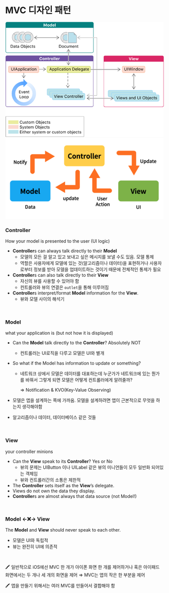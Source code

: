 # MVC 디자인 패턴

<img src="https://github.com/hyeji-K/fastcampus_iOS_course/blob/main/image/MVC.png" width="800">
<img src="https://github.com/hyeji-K/fastcampus_iOS_course/blob/main/image/MVC2.jpg" width="800">


### **Controller**
How your model is presented to the user (UI logic)

- **Controller**s can always talk directly to their **Model**
    - 모델의 모든 걸 알고 있고 보내고 싶은 메시지를 보낼 수도 있음. 모델 통제
    - 역할은 사용자에게 모델에 있는 것(알고리즘이나 데이터)을 표현하거나 사용자로부터 정보를 받아 모델을 업데이트하는 것이기 때문에 전체적인 통제가 필요
- **Controller**s can also talk directly to their **View**
    - 자신의 뷰를 사용할 수 있어야 함
    - 컨트롤러와 뷰의 연결은 `outlet`을 통해 이루어짐
- **Controller**s interpret/format **Model** information for the **View**.
    - 뷰와 모델 사이의 해석기

<br>

### **Model**
what your application is (but not how it is displayed)

- Can the **Model** talk directly to the **Controller**? Absolutely NOT
    - 컨트롤러는 UI로직을 다루고 모델은 UI와 별개
- So what if the Model has information to update or something?
    - 네트워크 상에서 모델은 데이터를 대표하는데 누군가가 네트워크에 있는 뭔가를 바꿔서 그렇게 되면 모델은 어떻게 컨트롤러에게 알려줄까?
        
        ⇒ Notification & KVO(Key-Value Observing)
        
- 모델은 앱을 설계하는 쪽에 가까움. 모델을 설계하려면 앱이 근본적으로 무엇을 하는지 생각해야함
- 알고리즘이나 데이터, 데이터베이스 같은 것들

<br>

### **View**
your controller minions

- Can the **View** speak to its **Controller**? Yes or No
    - 뷰의 문제는 UIButton 이나 UILabel 같은 뷰의 미니언들이 모두 일반화 되어있는 객체임
    - 뷰와 컨트롤러간의 소통은 제한적
- The **Controller** sets itself as the **View**’s delegate.
- Views do not own the data they display.
- **Controller**s are almost always that data source (not Model!)

<br>

### **Model** ←❌→ **View**

The **Model** and **View** should never speak to each other. 

- 모델은 UI와 독립적
- 뷰는 완전히 UI에 의존적

<br>

🖍️ 일반적으로 iOS에선 MVC 한 개가 아이폰 화면 한 개를 제어하거나 혹은 아이패드 화면에서는 두 개나 세 개의 화면을 제어 ⇒ MVC는 앱의 작은 한 부분을 제어

🖍️ 앱을 만들기 위해서는 여러 MVC를 만들어서 결합해야 함
